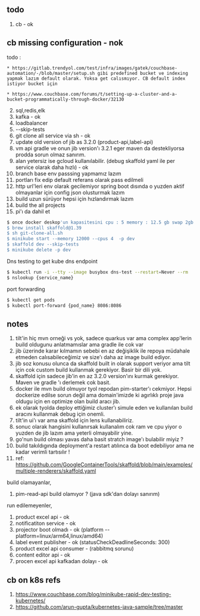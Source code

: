 ## todo 

1. cb -  ok  

## cb missing configuration - nok
todo : 

    * https://gitlab.trendyol.com/test/infra/images/gatek/couchbase-automation/-/blob/master/setup.sh gibi predefined bucket ve indexing yapmak lazım default olarak. Yoksa get calısmıyor. CB default index istiyor bucket için

    * https://www.couchbase.com/forums/t/setting-up-a-cluster-and-a-bucket-programmatically-through-docker/32130


2. sql,redis,elk
3. kafka - ok 
4. loadbalancer
5. --skip-tests
6. git clone all service via sh - ok
7. update old version of jib as 3.2.0 (product-api,label-api)
8. vm api gradle ve onun jib version'ı 3.2.1 eger maven da destekliyorsa prodda sorun olmaz sanırım.
9. alan yetersiz ise gcloud kullanılabilir. (debug skaffold yaml ile per service olarak daha hızlı) - ok
10. branch base env passsing yapmamız lazım
11. portları fix edip default referans olarak pass edilmeli
12. http url'leri env olarak gecilemiyor spring boot dısında o yuzden aktif olmayanlar için config json olusturmak lazım
13. build uzun sürüyor hepsi için hızlandırmak lazım
14. build the all projects
15. pi'ı da dahil et

```sh
$ once docker deskop'un kapasitesini cpu : 5 memory : 12.5 gb swap 2gb olarak set
$ brew install skaffold@1.39
$ sh git-clone-all.sh
$ minikube start --memory 12000 --cpus 4  -p dev
$ skaffold dev --skip-tests
$ minikube delete -p dev
```

Dns testing to get kube dns endpoint

```sh
$ kubectl run -i --tty --image busybox dns-test --restart=Never --rm
$ nslookup {service_name}
```

port forwarding

```sh
$ kubectl get pods
$ kubectl port-forward {pod_name} 8086:8086
```

## notes

1. tilt'in hiç mvn orneği vs yok, sadece quarkus var ama complex app'lerin build oldugunu anlatmamıslar ama gradle ile  cok var
2. jib üzerinde karar kılmamın sebebi en az değişiklik ile repoya müdahale etmeden calısabileceğimiz ve size'ı daha az image build ediyor.
3. jib soz konusu olunca da skaffold built in olarak support veriyor ama tilt için cok custom build kullanmak gerekiyor. Basir bir dili yok.
4. skaffold için sadece jib'in en az 3.2.0 version'ını kurmak gerekiyor. Maven ve gradle 'ı derlemek cok basit. 
5. docker ile mvn build olmuyor tyol repodan pim-starter'ı cekmiyor. Hepsi dockerize edilse sorun değil ama domain'imizde ki agırlıklı proje java oldugu için en optimize olan build aracı jib.
6. ek olarak tyolda deploy ettiğimiz cluster'ı simule eden ve kullanılan build aracını kullanmak debug için onemli.
7. tilt'in ui'ı var ama skaffold için lens kullanabiliriz.
8. sonuc olarak hangisini kullanırsak kullanalım cok ram ve cpu yiyor o yuzden de jib lazım ama yeterli olmayabilir yine.
9. go'nun build olması yavas daha basit stratch image'ı bulabilir miyiz ?
10. build takıldıgında deployment'a restart atılınca da boot edebiliyor ama ne kadar verimli tartısılır !
11. ref: https://github.com/GoogleContainerTools/skaffold/blob/main/examples/multiple-renderers/skaffold.yaml

build olamayanlar,
1. pim-read-api build olamıyor ? (java sdk'dan dolayı sanırım)

run edilemeyenler,
1. product excel api - ok 
2. notificatiton service - ok
3. projector boot olmadı - ok (platform --platform=linux/arm64,linux/amd64)
4. label event publisher - ok (statusCheckDeadlineSeconds: 300)
5. product excel api consumer - (rabbitmq sorunu)
6. content editor api - ok
7. procen excel api kafkadan dolayı - ok


## cb on k8s refs 

1. https://www.couchbase.com/blog/minikube-rapid-dev-testing-kubernetes/
2. https://github.com/arun-gupta/kubernetes-java-sample/tree/master